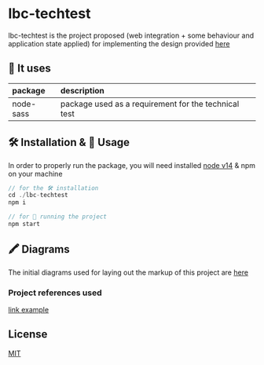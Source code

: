 # lbc-techtest

lbc-techtest is the project proposed (web integration + some behaviour and application state applied) for implementing the design provided [here](https://www.figma.com/file/XsWUa2a7pSeZzmaAeuvaLA/LittleBig-Social-Network?node-id=0%3A1)

## 🧾 It uses
  package   | description
 :--------- |:----------------------------------------------------
  node-sass | package used as a requirement for the technical test

## 🛠 Installation & 🚀 Usage

In order to properly run the package, you will need installed [node v14](https://nodejs.org/) & npm on your machine

```javascript
// for the 🛠 installation
cd ./lbc-techtest
npm i

// for 🚀 running the project
npm start
```

## 🖍 Diagrams

The initial diagrams used for laying out the markup of this project are [here](https://drive.google.com/file/d/1VfTO6YbimDCzzje24cbEY4w6coF4V-FJ/view?usp=sharing)

### Project references used
[link example](http://nooooooooooooooo.com/)

## License
[MIT](https://choosealicense.com/licenses/mit/)

